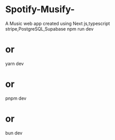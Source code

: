 # Spotify-Musify-
A Music web app created using Next js,typescript stripe,PostgreSQL,Supabase
npm run dev
# or
yarn dev
# or
pnpm dev
# or
bun dev
